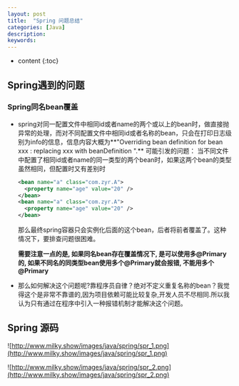 ```yaml
---
layout: post
title:  "Spring 问题总结"
categories: [Java]
description:
keywords:
---
```


* content
{:toc}
## Spring遇到的问题

### Spring同名bean覆盖

* spring对同一配置文件中相同id或者name的两个或以上的bean时，做直接抛异常的处理，而对不同配置文件中相同id或者名称的bean，只会在打印日志级别为info的信息，信息内容大概为**"Overriding bean definition for bean xxx : replacing xxx with beanDefinition ".**
	可能引发的问题：
	当不同文件中配置了相同id或者name的同一类型的两个bean时，如果这两个bean的类型虽然相同，但配置时又有差别时

	```xml
	<bean name="a" class="com.zyr.A">
	  <property name="age" value="20" />
	</bean>
	<bean name="a" class="com.zyr.A">
	  <property name="age" value="20" />
	</bean>
	```

	那么最终spring容器只会实例化后面的这个bean，后者将前者覆盖了。这种情况下，要排查问题很困难。

	**需要注意一点的是, 如果同名bean存在覆盖情况下, 是可以使用多@Primary的, 如果不同名的同类型bean使用多个@Primary就会报错, 不能用多个@Primary**

* 那么如何解决这个问题呢?靠程序员自律？绝对不定义重复名称的bean？我觉得这个是非常不靠谱的,因为项目依赖可能比较复杂,开发人员不尽相同.所以我认为只有通过在程序中引入一种报错机制才能解决这个问题。







## Spring 源码

![http://www.milky.show/images/java/spring/spr_1.png](http://www.milky.show/images/java/spring/spr_1.png)

![http://www.milky.show/images/java/spring/spr_2.png](http://www.milky.show/images/java/spring/spr_2.png)